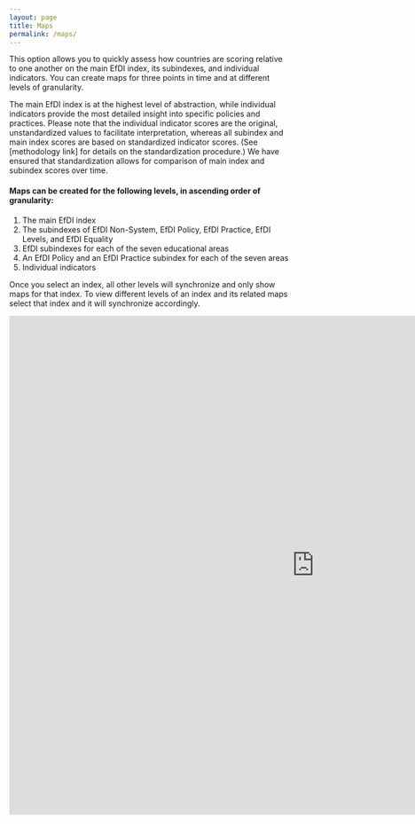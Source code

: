```yaml
---
layout: page
title: Maps
permalink: /maps/
---
```


This option allows you to quickly assess how countries are scoring relative to one another on the main EfDI index, its subindexes, and individual indicators. You can create maps for three points in time and at different levels of granularity.

The main EfDI index is at the highest level of abstraction, while individual indicators provide the most detailed insight into specific policies and practices. Please note that the individual indicator scores are the original, unstandardized values to facilitate interpretation, whereas all subindex and main index scores are based on standardized indicator scores. (See [methodology link] for details on the standardization procedure.) We have ensured that standardization allows for comparison of main index and subindex scores over time.

#### Maps can be created for the following levels, in ascending order of granularity:

1. The main EfDI index  
2. The subindexes of EfDI Non-System, EfDI Policy, EfDI Practice, EfDI Levels, and EfDI Equality  
3. EfDI subindexes for each of the seven educational areas  
4. An EfDI Policy and an EfDI Practice subindex for each of the seven areas  
5. Individual indicators  

Once you select an index, all other levels will synchronize and only show maps for that index. To view different levels of an index and its related maps select that index and it will synchronize accordingly.

<iframe src="https://adrianaarellano.github.io/efdi_maps_test_2/" height="900" width="1100" style="border:none;"></iframe>
